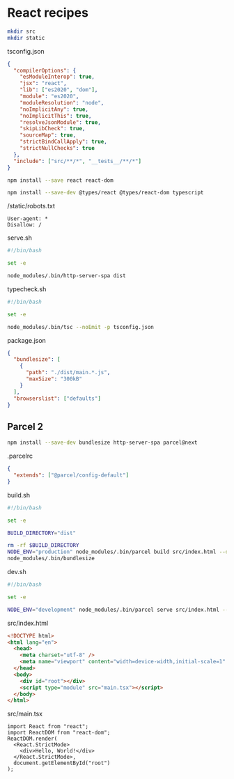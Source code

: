 # React recipes

```bash
mkdir src
mkdir static
```

tsconfig.json

```json
{
  "compilerOptions": {
    "esModuleInterop": true,
    "jsx": "react",
    "lib": ["es2020", "dom"],
    "module": "es2020",
    "moduleResolution": "node",
    "noImplicitAny": true,
    "noImplicitThis": true,
    "resolveJsonModule": true,
    "skipLibCheck": true,
    "sourceMap": true,
    "strictBindCallApply": true,
    "strictNullChecks": true
  },
  "include": ["src/**/*", "__tests__/**/*"]
}
```

```bash
npm install --save react react-dom
```

```bash
npm install --save-dev @types/react @types/react-dom typescript
```

/static/robots.txt

```text
User-agent: *
Disallow: /
```

serve.sh

```bash
#!/bin/bash

set -e

node_modules/.bin/http-server-spa dist
```

typecheck.sh

```bash
#!/bin/bash

set -e

node_modules/.bin/tsc --noEmit -p tsconfig.json
```

package.json

```json
{
  "bundlesize": [
    {
      "path": "./dist/main.*.js",
      "maxSize": "300kB"
    }
  ],
  "browserslist": ["defaults"]
}
```

## Parcel 2

```bash
npm install --save-dev bundlesize http-server-spa parcel@next
```

.parcelrc

```json
{
  "extends": ["@parcel/config-default"]
}
```

build.sh

```bash
#!/bin/bash

set -e

BUILD_DIRECTORY="dist"

rm -rf $BUILD_DIRECTORY
NODE_ENV="production" node_modules/.bin/parcel build src/index.html --detailed-report
node_modules/.bin/bundlesize
```

dev.sh

```bash
#!/bin/bash

set -e

NODE_ENV="development" node_modules/.bin/parcel serve src/index.html --no-autoinstall
```

src/index.html

```html
<!DOCTYPE html>
<html lang="en">
  <head>
    <meta charset="utf-8" />
    <meta name="viewport" content="width=device-width,initial-scale=1" />
  </head>
  <body>
    <div id="root"></div>
    <script type="module" src="main.tsx"></script>
  </body>
</html>
```

src/main.tsx

```tsx
import React from "react";
import ReactDOM from "react-dom";
ReactDOM.render(
  <React.StrictMode>
    <div>Hello, World!</div>
  </React.StrictMode>,
  document.getElementById("root")
);
```
